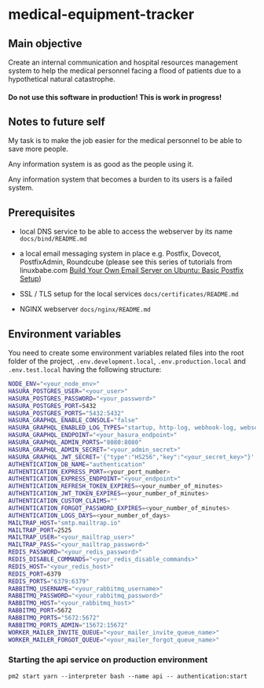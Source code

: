 # medical-equipment-tracker

## Main objective

Create an internal communication and hospital resources management system to help the medical personnel facing a flood of patients due to a hypothetical natural catastrophe.

#### Do not use this software in production! This is work in progress!

## Notes to future self

My task is to make the job easier for the medical personnel to be able to save more people.

Any information system is as good as the people using it.

Any information system that becomes a burden to its users is a failed system.

## Prerequisites

* local DNS service to be able to access the webserver by its name `docs/bind/README.md`

* a local email messaging system in place e.g. Postfix, Dovecot, PostfixAdmin, Roundcube (please see this series of tutorials from linuxbabe.com [Build Your Own Email Server on Ubuntu: Basic Postfix Setup](https://www.linuxbabe.com/mail-server/setup-basic-postfix-mail-sever-ubuntu))

* SSL / TLS setup for the local services `docs/certificates/README.md`

* NGINX webserver `docs/nginx/README.md`

## Environment variables

You need to create some environment variables related files into the root folder of the project, `.env.development.local`, `.env.production.local` and `.env.test.local` having the following structure:

```bash
NODE_ENV="<your_node_env>"
HASURA_POSTGRES_USER="<your_user>"
HASURA_POSTGRES_PASSWORD="<your_password>"
HASURA_POSTGRES_PORT=5432
HASURA_POSTGRES_PORTS="5432:5432"
HASURA_GRAPHQL_ENABLE_CONSOLE="false"
HASURA_GRAPHQL_ENABLED_LOG_TYPES="startup, http-log, webhook-log, websocket-log, query-log"
HASURA_GRAPHQL_ENDPOINT="<your_hasura_endpoint>"
HASURA_GRAPHQL_ADMIN_PORTS="8080:8080"
HASURA_GRAPHQL_ADMIN_SECRET="<your_admin_secret>"
HASURA_GRAPHQL_JWT_SECRET='{"type":"HS256","key":"<your_secret_key>"}'
AUTHENTICATION_DB_NAME="authentication"
AUTHENTICATION_EXPRESS_PORT=<your_port_number>
AUTHENTICATION_EXPRESS_ENDPOINT="<your_endpoint>"
AUTHENTICATION_REFRESH_TOKEN_EXPIRES=<your_number_of_minutes>
AUTHENTICATION_JWT_TOKEN_EXPIRES=<your_number_of_minutes>
AUTHENTICATION_CUSTOM_CLAIMS=""
AUTHENTICATION_FORGOT_PASSWORD_EXPIRES=<your_number_of_minutes>
AUTHENTICATION_LOGS_DAYS=<your_number_of_days>
MAILTRAP_HOST="smtp.mailtrap.io"
MAILTRAP_PORT=2525
MAILTRAP_USER="<your_mailtrap_user>"
MAILTRAP_PASS="<your_mailtrap_password>"
REDIS_PASSWORD="<your_redis_password>"
REDIS_DISABLE_COMMANDS="<your_redis_disable_commands>"
REDIS_HOST="<your_redis_host>"
REDIS_PORT=6379
REDIS_PORTS="6379:6379"
RABBITMQ_USERNAME="<your_rabbitmq_username>"
RABBITMQ_PASSWORD="<your_rabbitmq_password>"
RABBITMQ_HOST="<your_rabbitmq_host>"
RABBITMQ_PORT=5672
RABBITMQ_PORTS="5672:5672"
RABBITMQ_PORTS_ADMIN="15672:15672"
WORKER_MAILER_INVITE_QUEUE="<your_mailer_invite_queue_name>"
WORKER_MAILER_FORGOT_QUEUE="<your_mailer_forgot_queue_name>"
```

### Starting the api service on production environment 

```shell
pm2 start yarn --interpreter bash --name api -- authentication:start
```